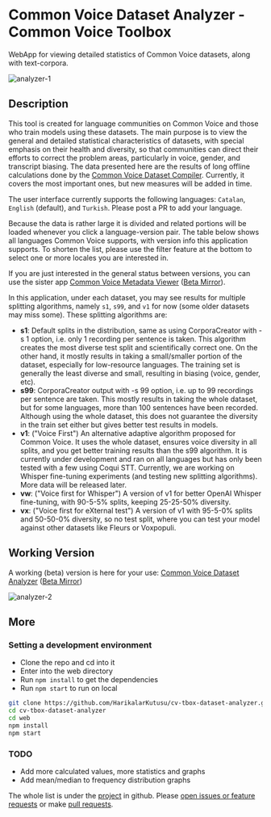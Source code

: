 # Common Voice Dataset Analyzer - Common Voice Toolbox

WebApp for viewing detailed statistics of Common Voice datasets, along with text-corpora.

![analyzer-1](https://github.com/HarikalarKutusu/cv-tbox-dataset-analyzer/assets/8849617/d1ebe0ad-8467-4a6f-8289-5eec612c3232)

## Description

This tool is created for language communities on Common Voice and those who train models using these datasets. The main purpose is to view the general and detailed statistical characteristics of datasets, with special emphasis on their health and diversity, so that communities can direct their efforts to correct the problem areas, particularly in voice, gender, and transcript biasing. The data presented here are the results of long offline calculations done by the [Common Voice Dataset Compiler](https://github.com/HarikalarKutusu/cv-tbox-dataset-compiler). Currently, it covers the most important ones, but new measures will be added in time.

The user interface currently supports the following languages: `Catalan`, `English` (default), and `Turkish`. Please post a PR to add your language.

Because the data is rather large it is divided and related portions will be loaded whenever you click a language-version pair. The table below shows all languages Common Voice supports, with version info this application supports. To shorten the list, please use the filter feature at the bottom to select one or more locales you are interested in.

If you are just interested in the general status between versions, you can use the sister app [Common Voice Metadata Viewer](https://metadata.cv-toolbox.web.tr/) ([Beta Mirror](https://cv-metadata-viewer.netlify.app/)).

In this application, under each dataset, you may see results for multiple splitting algorithms, namely `s1`, `s99`, and `v1` for now (some older datasets may miss some). These splitting algorithms are:

- **s1**: Default splits in the distribution, same as using CorporaCreator with -s 1 option, i.e. only 1 recording per sentence is taken. This algorithm creates the most diverse test split and scientifically correct one. On the other hand, it mostly results in taking a small/smaller portion of the dataset, especially for low-resource languages. The training set is generally the least diverse and small, resulting in biasing (voice, gender, etc).
- **s99**: CorporaCreator output with -s 99 option, i.e. up to 99 recordings per sentence are taken. This mostly results in taking the whole dataset, but for some languages, more than 100 sentences have been recorded. Although using the whole dataset, this does not guarantee the diversity in the train set either but gives better test results in models.
- **v1**: ("Voice First") An alternative adaptive algorithm proposed for Common Voice. It uses the whole dataset, ensures voice diversity in all splits, and you get better training results than the s99 algorithm. It is currently under development and ran on all languages but has only been tested with a few using Coqui STT. Currently, we are working on Whisper fine-tuning experiments (and testing new splitting algorithms). More data will be released later.
- **vw**: ("Voice first for Whisper") A version of v1 for better OpenAI Whisper fine-tuning, with 90-5-5% splits, keeping 25-25-50% diversity.
- **vx**: ("Voice first for eXternal test") A version of v1 with 95-5-0% splits and 50-50-0% diversity, so no test split, where you can test your model against other datasets like Fleurs or Voxpopuli.

## Working Version

A working (beta) version is here for your use: [Common Voice Dataset Analyzer](https://analyzer.cv-toolbox.web.tr) ([Beta Mirror](https://cv-dataset-analyzer.netlify.app/))

![analyzer-2](https://github.com/HarikalarKutusu/cv-tbox-dataset-analyzer/assets/8849617/439de45b-2f50-45d7-98ca-224c97f8305d)

## More

### Setting a development environment

- Clone the repo and cd into it
- Enter into the web directory
- Run `npm install` to get the dependencies
- Run `npm start` to run on local

```sh
git clone https://github.com/HarikalarKutusu/cv-tbox-dataset-analyzer.git
cd cv-tbox-dataset-analyzer
cd web
npm install
npm start
```

### TODO

- Add more calculated values, more statistics and graphs
- Add mean/median to frequency distribution graphs

The whole list is under the [project](https://github.com/users/HarikalarKutusu/projects/10/views/1) in github. Please [open issues or feature requests](https://github.com/HarikalarKutusu/cv-tbox-dataset-analyzer/issues) or make [pull requests](https://github.com/HarikalarKutusu/cv-tbox-dataset-analyzer/pulls).
